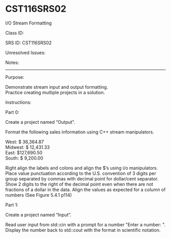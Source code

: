 # CST116SRS02
I/O Stream Formatting


Class ID: 

SRS ID: CST116SRS02

Unresolved Issues: 

Notes: 

---

Purpose: 

Demonstrate stream input and output formatting.  
Practice creating multiple projects in a solution. 

Instructions: 

Part 0:  

Create a project named “Output”.

Format the following sales information using C++ stream manipulators. 

   West: $ 36,364.87  
Midwest: $ 12,431.33  
   East: $127,690.50  
  South: $  9,200.00  

Right align the labels and colons and align the $’s using i/o manipulators. 
Place value punctuation according to the U.S. convention of 3 digits per group separated by commas with decimal point 
for dollar/cent separator. Show 2 digits to the right of the decimal point even when there are not 
fractions of a dollar in the data.  Align the values as expected for a column of numbers (See Figure 5.4.1 p114)

Part 1:  

Create a project named “Input”.  

Read user input from std::cin with a prompt for a number "Enter a number: ". Display the number back to std::cout with the format in scientific notation. 
